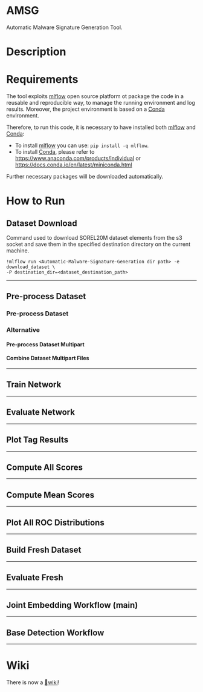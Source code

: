 # AMSG
Automatic Malware Signature Generation Tool.

# Description

# Requirements

The tool exploits <a href='https://mlflow.org/' title='mlflow'>mlflow</a> open source platform ot package the code in a reusable and reproducible way, to manage the running environment and log results.
Moreover, the project environment is based on a <a href='https://docs.conda.io/en/latest/' title='Conda'>Conda</a> environment.

Therefore, to run this code, it is necessary to have installed both <a href='https://mlflow.org/' title='mlflow'>mlflow</a> and <a href='https://docs.conda.io/en/latest/' title='Conda'>Conda</a>:
- To install <a href='https://mlflow.org/' title='mlflow'>mlflow</a> you can use: `pip install -q mlflow`.
- To install <a href='https://docs.conda.io/en/latest/' title='Conda'>Conda</a>, please refer to https://www.anaconda.com/products/individual or https://docs.conda.io/en/latest/miniconda.html

Further necessary packages will be downloaded automatically.

# How to Run
## Dataset Download

Command used to download SOREL20M dataset elements from the s3 socket and save them in the specified destination directory on the current machine.
```
!mlflow run <Automatic-Malware-Signature-Generation dir path> -e download_dataset \
-P destination_dir=<dataset_destination_path>
```

---
## Pre-process Dataset
### Pre-process Dataset
### Alternative
#### Pre-process Dataset Multipart
#### Combine Dataset Multipart Files

---
## Train Network

---
## Evaluate Network

---
## Plot Tag Results

---
## Compute All Scores

---
## Compute Mean Scores

---
## Plot All ROC Distributions

---
## Build Fresh Dataset

---
## Evaluate Fresh

---
## Joint Embedding Workflow (main)

---
## Base Detection Workflow

---

# Wiki
There is now a <a href='https://github.com/cmikke97/Automatic-Malware-Signature-Generation/wiki' title='Wiki!'>📖wiki</a>!
